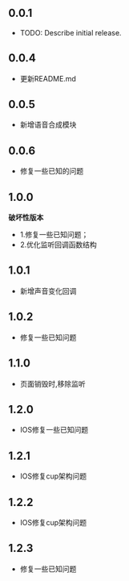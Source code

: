 ## 0.0.1

* TODO: Describe initial release.


## 0.0.4

* 更新README.md

## 0.0.5
* 新增语音合成模块


## 0.0.6
* 修复一些已知的问题

## 1.0.0
**破坏性版本**
* 1.修复一些已知问题；
* 2.优化监听回调函数结构

## 1.0.1
* 新增声音变化回调

## 1.0.2
* 修复一些已知问题

## 1.1.0
* 页面销毁时,移除监听

## 1.2.0
* IOS修复一些已知问题

## 1.2.1
* IOS修复cup架构问题

## 1.2.2
* IOS修复cup架构问题

## 1.2.3
* 修复一些已知问题